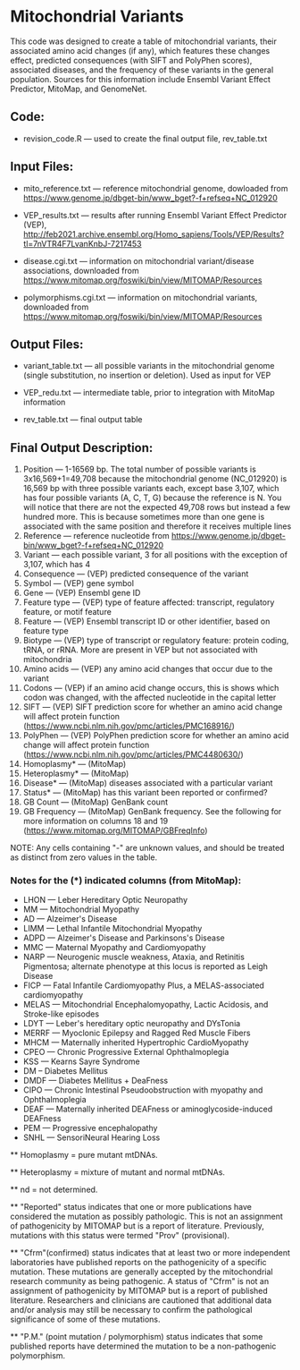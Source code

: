 # Mitochondrial Variants
This code was designed to create a table of mitochondrial variants, their associated amino acid changes (if any), which features these changes effect, predicted consequences (with SIFT and PolyPhen scores), associated diseases, and the frequency of these variants in the general population. Sources for this information include Ensembl Variant Effect Predictor, MitoMap, and GenomeNet.

## Code:

* revision_code.R — used to create the final output file, rev_table.txt

## Input Files:

* mito_reference.txt — reference mitochondrial genome, dowloaded from https://www.genome.jp/dbget-bin/www_bget?-f+refseq+NC_012920

* VEP_results.txt — results after running Ensembl Variant Effect Predictor (VEP), http://feb2021.archive.ensembl.org/Homo_sapiens/Tools/VEP/Results?tl=7nVTR4F7LvanKnbJ-7217453

* disease.cgi.txt — information on mitochondrial variant/disease associations, downloaded from https://www.mitomap.org/foswiki/bin/view/MITOMAP/Resources

* polymorphisms.cgi.txt — information on mitochondrial variants, downloaded from https://www.mitomap.org/foswiki/bin/view/MITOMAP/Resources

## Output Files:

* variant_table.txt — all possible variants in the mitochondrial genome (single substitution, no insertion or deletion). Used as input for VEP

* VEP_redu.txt — intermediate table, prior to integration with MitoMap information

* rev_table.txt — final output table

## Final Output Description:

1. Position — 1-16569 bp. The total number of possible variants is 3x16,569+1=49,708 because the mitochondrial genome (NC_012920) is 16,569 bp with three possible variants each, except base 3,107, which has four possible variants (A, C, T, G) because the reference is N. You will notice that there are not the expected 49,708 rows but instead a few hundred more. This is because sometimes more than one gene is associated with the same position and therefore it receives multiple lines
2. Reference — reference nucleotide from https://www.genome.jp/dbget-bin/www_bget?-f+refseq+NC_012920
3. Variant — each possible variant, 3 for all positions with the exception of 3,107, which has 4
4. Consequence — (VEP) predicted consequence of the variant
5. Symbol — (VEP) gene symbol
6. Gene — (VEP) Ensembl gene ID
7. Feature type — (VEP) type of feature affected: transcript, regulatory feature, or motif feature
8. Feature — (VEP) Ensembl transcript ID or other identifier, based on feature type
9. Biotype — (VEP) type of transcript or regulatory feature: protein coding, tRNA, or rRNA. More are present in VEP but not associated with mitochondria
10. Amino acids — (VEP) any amino acid changes that occur due to the variant
11. Codons — (VEP) if an amino acid change occurs, this is shows which codon was changed, with the affected nucleotide in the capital letter
12. SIFT — (VEP) SIFT prediction score for whether an amino acid change will affect protein function (https://www.ncbi.nlm.nih.gov/pmc/articles/PMC168916/)
13. PolyPhen — (VEP) PolyPhen prediction score for whether an amino acid change will affect protein function (https://www.ncbi.nlm.nih.gov/pmc/articles/PMC4480630/)
14. Homoplasmy* — (MitoMap)
15. Heteroplasmy* — (MitoMap)
16. Disease* — (MitoMap) diseases associated with a particular variant
17. Status* — (MitoMap) has this variant been reported or confirmed?
18. GB Count — (MitoMap) GenBank count
19. GB Frequency — (MitoMap) GenBank frequency. See the following for more information on columns 18 and 19 (https://www.mitomap.org/MITOMAP/GBFreqInfo)
 
NOTE: Any cells containing "-" are unknown values, and should be treated as distinct from zero values in the table.

### Notes for the (*) indicated columns (from MitoMap):
* LHON — Leber Hereditary Optic Neuropathy
* MM — Mitochondrial Myopathy
* AD — Alzeimer's Disease
* LIMM — Lethal Infantile Mitochondrial Myopathy
* ADPD — Alzeimer's Disease and Parkinsons's Disease
* MMC — Maternal Myopathy and Cardiomyopathy
* NARP — Neurogenic muscle weakness, Ataxia, and Retinitis Pigmentosa; alternate phenotype at this locus is reported as Leigh Disease
* FICP — Fatal Infantile Cardiomyopathy Plus, a MELAS-associated cardiomyopathy
* MELAS — Mitochondrial Encephalomyopathy, Lactic Acidosis, and Stroke-like episodes
* LDYT — Leber's hereditary optic neuropathy and DYsTonia
* MERRF — Myoclonic Epilepsy and Ragged Red Muscle Fibers
* MHCM — Maternally inherited Hypertrophic CardioMyopathy
* CPEO — Chronic Progressive External Ophthalmoplegia
* KSS — Kearns Sayre Syndrome
* DM – Diabetes Mellitus
* DMDF — Diabetes Mellitus + DeaFness
* CIPO — Chronic Intestinal Pseudoobstruction with myopathy and Ophthalmoplegia
* DEAF — Maternally inherited DEAFness or aminoglycoside-induced DEAFness
* PEM — Progressive encephalopathy
* SNHL — SensoriNeural Hearing Loss

** Homoplasmy = pure mutant mtDNAs.

** Heteroplasmy = mixture of mutant and normal mtDNAs.

** nd = not determined.

** "Reported" status indicates that one or more publications have considered the mutation as possibly pathologic. This is not an assignment of pathogenicity by MITOMAP but is a report of literature. Previously, mutations with this status were termed "Prov" (provisional).

** "Cfrm"(confirmed) status indicates that at least two or more independent laboratories have published reports on the pathogenicity of a specific mutation. These mutations are generally accepted by the mitochondrial research community as being pathogenic. A status of "Cfrm" is not an assignment of pathogenicity by MITOMAP but is a report of published literature. Researchers and clinicians are cautioned that additional data and/or analysis may still be necessary to confirm the pathological significance of some of these mutations.

** "P.M." (point mutation / polymorphism) status indicates that some published reports have determined the mutation to be a non-pathogenic polymorphism.
 
